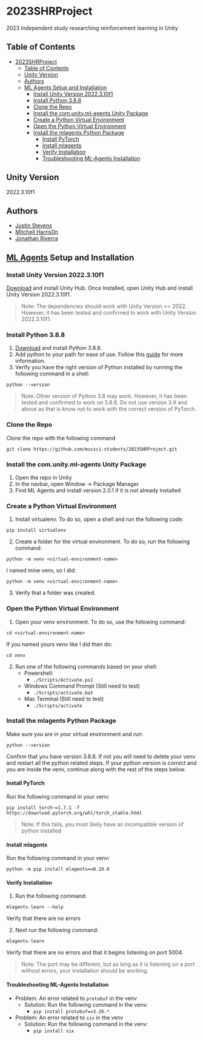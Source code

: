 # 2023SHRProject
2023 Independent study researching reinforcement learning in Unity

## Table of Contents

- [2023SHRProject](#2023shrproject)
  - [Table of Contents](#table-of-contents)
  - [Unity Version](#unity-version)
  - [Authors](#authors)
  - [ML Agents Setup and Installation](#ml-agents-setup-and-installation)
    - [Install Unity Version 2022.3.10f1](#install-unity-version-2022310f1)
    - [Install Python 3.8.8](#install-python-388)
    - [Clone the Repo](#clone-the-repo)
    - [Install the com.unity.ml-agents Unity Package](#install-the-comunityml-agents-unity-package)
    - [Create a Python Virtual Environment](#create-a-python-virtual-environment)
    - [Open the Python Virtual Environment](#open-the-python-virtual-environment)
    - [Install the mlagents Python Package](#install-the-mlagents-python-package)
      - [Install PyTorch](#install-pytorch)
      - [Install mlagents](#install-mlagents)
      - [Verify Installation](#verify-installation)
      - [Troubleshooting ML-Agents Installation](#troubleshooting-ml-agents-installation)

## Unity Version
2022.3.10f1

## Authors
- [Justin Stevens](https://github.com/JSteve0)
- [Mitchell Harris0n]()
- [Jonathan Riverra]()

## [ML Agents](https://unity.com/products/machine-learning-agents) Setup and Installation

### Install Unity Version 2022.3.10f1
[Download](https://unity.com/download) and install Unity Hub. Once Installed, open Unity Hub and install Unity Version 2022.3.10f1.

> Note: The dependencies should work with Unity Version >= 2022. However, it has been tested and confirmed to work with Unity Version 2022.3.10f1.

### Install Python 3.8.8
1. [Download](https://www.python.org/downloads/release/python-388/) and install Python 3.8.8. 
2. Add python to your path for ease of use. Follow this [guide](https://realpython.com/add-python-to-path/) for more information.
3. Verify you have the right version of Python installed by running the following command in a shell:
```
python --version
```

> Note: Other version of Python 3.8 may work. However, it has been tested and confirmed to work on 3.8.8. 
> Do not use version 3.9 and above as that is know not to work with the correct version of PyTorch.

### Clone the Repo
Clone the repo with the following command
```
git clone https://github.com/mucsci-students/2023SHRProject.git
```

### Install the com.unity.ml-agents Unity Package
1. Open the repo in Unity
2. In the navbar, open Window -> Package Manager
3. Find ML Agents and install version 2.0.1 if it is not already installed

### Create a Python Virtual Environment
1. Install virtualenv. To do so, open a shell and run the following code:
```
pip install virtualenv
```
2. Create a folder for the virtual environment. To do so, run the following command:
```
python -m venv <virtual-environment-name>
```
I named mine venv, so I did:
```
python -m venv <virtual-environment-name>
```
3. Verify that a <virtual-environment-name> folder was created.

### Open the Python Virtual Environment
1. Open your venv environment. To do so, use the following command:
```
cd <virtual-environment-name>
```
If you named yours venv like I did then do:
```
cd venv
```
2. Run one of the following commands based on your shell:
    - Powershell:
      - ```./Scripts/Activate.ps1```
    - Windows Command Prompt (Still need to test)
      - ```./Scripts/activate.bat```
    - Mac Terminal (Still need to test)
      - ```./Scripts/activate```

### Install the mlagents Python Package
Make sure you are in your virtual environment and run:
```
python --version
```
Confirm that you have version 3.8.8. If not you will need to delete your venv and restart all the python related steps. If your python version is correct and you are inside the venv, continue along with the rest of the steps below.

#### Install PyTorch
Run the following command in your venv:
```
pip install torch~=1.7.1 -f https://download.pytorch.org/whl/torch_stable.html
```
> Note: If this fails, you most likely have an incompatible version of python installed

#### Install mlagents
Run the following command in your venv:
```
python -m pip install mlagents==0.29.0
```

#### Verify Installation
1. Run the following command:
```
mlagents-learn --help
```
Verify that there are no errors

2. Next run the following command:
```
mlagents-learn
```
Verify that there are no errors and that it begins listening on port 5004.

> Note: The port may be different, but as long as it is listening on a port without errors, your installation should be working.

#### Troubleshooting ML-Agents Installation
- Problem: An error related to `protobuf` in the venv
  - Solution: Run the following command in the venv:
    - ```pip install protobuf==3.20.*```
- Problem: An error related to `six` in the venv
  - Solution: Run the following command in the venv:
    - ```pip install six```